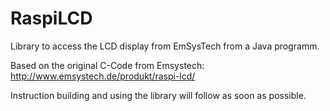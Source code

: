 RaspiLCD
========

Library to access the LCD display from EmSysTech from a Java programm.

Based on the original C-Code from Emsystech: http://www.emsystech.de/produkt/raspi-lcd/

Instruction building and using the library will follow as soon as possible.
